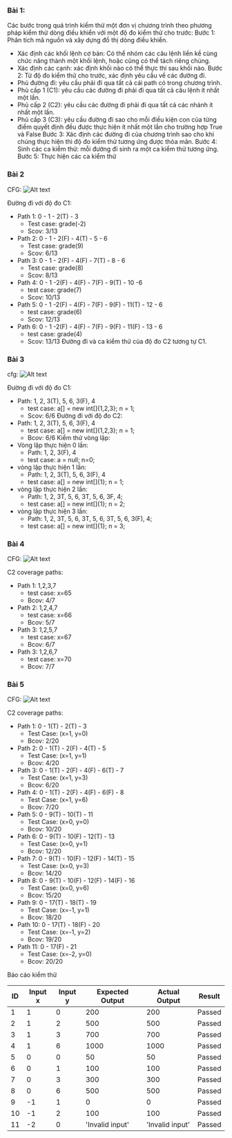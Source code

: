 ### Bài 1:
Các bước trong quá trình kiểm thử một đơn vị chương trình theo phương pháp kiểm thử dòng điều khiển với một độ đo kiểm thử cho trước:
Bước 1: Phân tích mã nguồn và xây dựng đồ thị dòng điều khiển.
- Xác định các khối lệnh cơ bản: Có thể nhóm các câu lệnh liền kề cùng chức năng thành một khối lệnh, hoặc cũng có thể tách riêng chúng.
- Xác định các cạnh: xác định khối nào có thể thực thi sau khối nào.
Bước 2: Từ độ đo kiểm thử cho trước, xác định yêu cầu về các đường đi.
- Phủ đường đi: yêu cầu phải đi qua tất cả cái path có trong chương trình.
- Phủ cấp 1 (C1): yêu cầu các đường đi phải đi qua tất cả câu lệnh ít nhất một lần.
- Phủ cấp 2 (C2): yêu cầu các đường đi phải đi qua tất cả các nhánh ít nhất một lần.
- Phủ cấp 3 (C3): yêu cầu đường đi sao cho mỗi điều kiện con của từng điểm quyết định đều được thực hiện ít nhất một lần cho trường hợp True và False
Bước 3: Xác định các đường đi của chương trình sao cho khi chúng thực hiện thì độ đo kiểm thử tương ứng được thỏa mãn.
Bước 4: Sinh các ca kiểm thử: mỗi đường đi sinh ra một ca kiểm thử tương ứng.
Bước 5: Thực hiện các ca kiểm thử
### Bài 2
CFG:
![Alt text](images/grade3.jpg)

Đường đi với độ đo C1:
- Path 1: 0 - 1 - 2(T) - 3
	- Test case: grade(-2)
	- Scov: 3/13
- Path 2: 0 - 1 - 2(F) - 4(T) - 5 - 6
	- Test case: grade(9)
	- Scov: 6/13
- Path 3: 0 - 1 - 2(F) - 4(F) - 7(T) - 8 - 6
	- Test case: grade(8)
	- Scov: 8/13
- Path 4: 0 - 1 -2(F) - 4(F) - 7(F) - 9(T) - 10 -6
	- test case: grade(7)
	- Scov: 10/13
- Path 5: 0 - 1 -2(F) - 4(F) - 7(F) - 9(F) - 11(T) - 12 - 6
	- test case: grade(6)
	- Scov: 12/13
- Path 6: 0 - 1 -2(F) - 4(F) - 7(F) - 9(F) - 11(F) - 13 - 6
	- test case: grade(4)
	- Scov: 13/13
Đường đi và ca kiểm thử của độ đo C2 tương tự C1.

### Bài 3
cfg:
![Alt text](images/sum.jpg)

Đường đi với độ đo C1:
- Path: 1, 2, 3(T), 5, 6, 3(F), 4
	- test case: a[] = new int[]{1,2,3}; n = 1;
	- Scov: 6/6
Đường đi với độ đo C2:
- Path: 1, 2, 3(T), 5, 6, 3(F), 4
	- test case: a[] = new int[]{1,2,3}; n = 1;
	- Bcov: 6/6
Kiểm thử vòng lặp:
- Vòng lặp thực hiện 0 lần:
	- Path: 1, 2, 3(F), 4
	- test case: a = null; n=0;
- vòng lặp thực hiện 1 lần:
	- Path: 1, 2, 3(T), 5, 6, 3(F), 4
	- test case: a[] = new int[]{1}; n = 1;
- vòng lặp thực hiện  2 lần:
	- Path: 1, 2, 3T, 5, 6, 3T, 5, 6, 3F, 4;
	- test case: a[] = new int[]{1}; n = 2;
- vòng lặp thực hiện  3 lần:
	- Path: 1, 2, 3T, 5, 6, 3T, 5, 6, 3T, 5, 6, 3(F), 4;
	- test case: a[] = new int[]{1}; n = 3;

### Bài 4
CFG:
![Alt text](images/foo.jpg)

C2 coverage paths:
- Path 1: 1,2,3,7
	- test case: x=65
	- Bcov: 4/7
- Path 2: 1,2,4,7
	- test case: x=66
	- Bcov: 5/7
- Path 3: 1,2,5,7
	- test case: x=67
	- Bcov: 6/7
- Path 3: 1,2,6,7
	- test case: x=70
	- Bcov: 7/7
### Bài 5
CFG:
![Alt text](images/CODE_CUA_TUI.jpg)

C2 coverage paths:
- Path 1: 0 - 1(T) - 2(T) - 3
	- Test Case: (x=1, y=0)
	- Bcov: 2/20
- Path 2: 0 - 1(T) - 2(F) - 4(T) - 5
	- Test Case: (x=1, y=1)
	- Bcov: 4/20
- Path 3: 0 - 1(T) - 2(F) - 4(F) - 6(T) - 7
	- Test Case: (x=1, y=3)
	- Bcov: 6/20
- Path 4: 0 - 1(T) - 2(F) - 4(F) - 6(F) - 8
	- Test Case: (x=1, y=6)
	- Bcov: 7/20
- Path 5: 0 - 9(T) - 10(T) - 11
	- Test Case: (x=0, y=0)
	- Bcov: 10/20
- Path 6: 0 - 9(T) - 10(F) - 12(T) - 13
	- Test Case: (x=0, y=1)
	- Bcov: 12/20
- Path 7: 0 - 9(T) - 10(F) - 12(F) - 14(T) - 15
	- Test Case: (x=0, y=3)
	- Bcov: 14/20
- Path 8: 0 - 9(T) - 10(F) - 12(F) - 14(F) - 16
	- Test Case: (x=0, y=6)
	- Bcov: 15/20
- Path 9: 0 - 17(T) - 18(T) - 19
	- Test Case: (x=-1, y=1)
	- Bcov: 18/20
- Path 10: 0 - 17(T) - 18(F) - 20
	- Test Case: (x=-1, y=2)
	- Bcov: 19/20
- Path 11: 0 - 17(F) - 21
	- Test Case: (x=-2, y=0)
	- Bcov: 20/20

Báo cáo kiểm thử

| ID  | Input x | Input y | Expected Output | Actual Output   | Result |
| --- | ------- | ------- | --------------- | --------------- | ------ |
| 1   | 1       | 0       | 200             | 200             | Passed |
| 2   | 1       | 2       | 500             | 500             | Passed |
| 3   | 1       | 3       | 700             | 700             | Passed |
| 4   | 1       | 6       | 1000            | 1000            | Passed |
| 5   | 0       | 0       | 50              | 50              | Passed |
| 6   | 0       | 1       | 100             | 100             | Passed |
| 7   | 0       | 3       | 300             | 300             | Passed |
| 8   | 0       | 6       | 500             | 500             | Passed |
| 9   | -1      | 1       | 0               | 0               | Passed |
| 10  | -1      | 2       | 100             | 100             | Passed |
| 11  | -2      | 0       | 'Invalid input' | 'Invalid input' | Passed |



